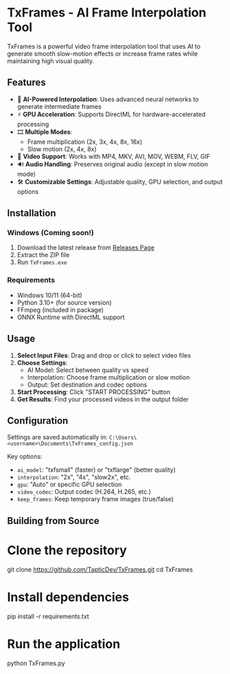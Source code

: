 # TxFrames - AI Frame Interpolation Tool

TxFrames is a powerful video frame interpolation tool that uses AI to generate smooth slow-motion effects or increase frame rates while maintaining high visual quality.

## Features

- 🚀 **AI-Powered Interpolation**: Uses advanced neural networks to generate intermediate frames
- ⚡ **GPU Acceleration**: Supports DirectML for hardware-accelerated processing
- 🎞️ **Multiple Modes**:
  - Frame multiplication (2x, 3x, 4x, 8x, 16x)
  - Slow motion (2x, 4x, 8x)
- 🎥 **Video Support**: Works with MP4, MKV, AVI, MOV, WEBM, FLV, GIF
- 🔊 **Audio Handling**: Preserves original audio (except in slow motion mode)
- 🛠️ **Customizable Settings**: Adjustable quality, GPU selection, and output options

## Installation

### Windows (Coming soon!)
1. Download the latest release from [Releases Page](https://github.com/TapticDev/TxFrames/releases)
2. Extract the ZIP file
3. Run `TxFrames.exe`

### Requirements
- Windows 10/11 (64-bit)
- Python 3.10+ (for source version)
- FFmpeg (included in package)
- ONNX Runtime with DirectML support

## Usage

1. **Select Input Files**: Drag and drop or click to select video files
2. **Choose Settings**:
   - AI Model: Select between quality vs speed
   - Interpolation: Choose frame multiplication or slow motion
   - Output: Set destination and codec options
3. **Start Processing**: Click "START PROCESSING" button
4. **Get Results**: Find your processed videos in the output folder

## Configuration

Settings are saved automatically in:
`C:\Users\<username>\Documents\TxFrames_config.json`

Key options:
- `ai_model`: "txfsmall" (faster) or "txflarge" (better quality)
- `interpolation`: "2x", "4x", "slow2x", etc.
- `gpu`: "Auto" or specific GPU selection
- `video_codec`: Output codec (H.264, H.265, etc.)
- `keep_frames`: Keep temporary frame images (true/false)

## Building from Source

# Clone the repository
git clone https://github.com/TapticDev/TxFrames.git
cd TxFrames

# Install dependencies
pip install -r requirements.txt

# Run the application
python TxFrames.py
